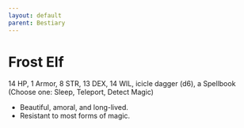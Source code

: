 ```yaml
---
layout: default
parent: Bestiary
---
```


# Frost Elf

14 HP, 1 Armor, 8 STR, 13 DEX, 14 WIL, icicle dagger (d6), a Spellbook (Choose one: Sleep, Teleport, Detect Magic)

- Beautiful, amoral, and long-lived.
- Resistant to most forms of magic.
